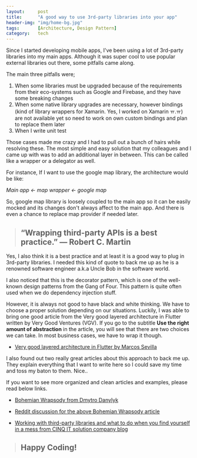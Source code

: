 ```yaml
---
layout:     post
title:      "A good way to use 3rd-party libraries into your app"
header-img: "img/home-bg.jpg"
tags:       [Architecture, Design Pattern]
category:   tech
---
```


Since I started developing mobile apps, I've been using a lot of 3rd-party libraries into my main apps. Although it was super cool to use popular external libraries out there, some pitfalls came along.

The main three pitfalls were;

1. When some libraries must be upgraded because of the requirements from their eco-systems such as Google and Firebase, and they have some breaking changes
2. When some native library upgrades are necessary, however bindings (kind of library wrappers for Xamarin. Yes, I worked on Xamarin ㅠ.ㅠ) are not available yet so need to work on own custom bindings and plan to replace them later
3. When I write unit test

Those cases made me crazy and I had to pull out a bunch of hairs while resolving these. The most simple and easy solution that my colleagues and I came up with was to add an additional layer in between. This can be called like a wrapper or a delegator as well.

For instance, If I want to use the google map library, the architecture would be like:

*Main app <- map wrapper <- google map*

So, google map library is loosely coupled to the main app so it can be easily mocked and its changes don't always affect to the main app. And there is even a chance to replace map provider if needed later.

><h2>“Wrapping third-party APIs is a best practice.” — Robert C. Martin</h2>

Yes, I also think it is a best practice and at least it is a good way to plug in 3rd-party libraries. I needed this kind of quote to back me up as he is a renowned software engineer a.k.a Uncle Bob in the software world.

I also noticed that this is the decorator pattern, which is one of the well-known design patterns from the Gang of Four. This pattern is quite often used when we do dependency injection stuff.

However, it is always not good to have black and white thinking. We have to choose a proper solution depending on our situations. Luckily, I was able to bring one good article from the Very good layered architecture in Flutter written by Very Good Ventures (VGV). If you go to the subtitle **Use the right amount of abstraction** in the article, you will see that there are two choices we can take. In most business cases, we have to wrap it though.

- [Very good layered architecture in Flutter by Marcos Sevilla](https://verygood.ventures/blog/very-good-flutter-architecture)

I also found out two really great articles about this approach to back me up. They explain everything that I want to write here so I could save my time and toss my baton to them. Nice..

If you want to see more organized and clean articles and examples, please read below links.

- [Bohemian Wrapsody from Dmytro Danylyk](https://proandroiddev.com/bohemian-wrapsody-86a5ac3c910a)

- [Reddit discussion for the above Bohemian Wrapsody article](https://www.reddit.com/r/androiddev/comments/bfn57b/bohemian_wrapsody_wrapping_thirdparty_apis_is_a/)

- [Working with third-party libraries and what to do when you find yourself in a mess from CINQ IT solution company blog](https://www.cinqict.nl/blog/working-with-third-party-libraries-and-what-to-do-when)

><h2 class="section-heading">Happy Coding!</h2>
